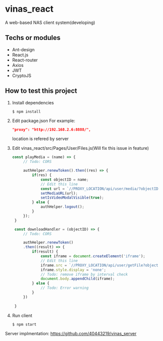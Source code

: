 # vinas_react
A web-based NAS client system(developing)

## Techs or modules
* Ant-design
* React.js
* React-router
* Axios
* JWT
* CryptoJS

## How to test this project

1. Install dependencies

   ```shell
   $ npm install
   ```

2. Edit package.json
   For example:
   ```json
   "proxy": "http://192.168.2.6:8888/",
   ```
   location is refered by server

3. Edit vinas_react/src/Pages/User/Files.js(Will fix this issue in feature)
   ```javascript
   const playMedia = (name) => {
        // Todo: CORS

        authHelper.renewToken().then((res) => {
            if(res) {
                const objectID = name;
                // Edit this line
                const url = `//PROXY_LOCATION/api/user/media/?objectID=${ objectID }&accessToken=${ localStorage.getItem('accessToken') }&refreshToken=${ localStorage.getItem('refreshToken') }`;
                setMediaURL(url);
                setIsVideoModalVisible(true);
            } else {
                authHelper.logout();
            }
        });
    }

    const downloadHandler = (objectID) => {
        // Todo: CORS

        authHelper.renewToken()
        .then((result) => {
            if(result) {
                const iframe = document.createElement('iframe');
                // Edit this line
                iframe.src = `//PROXY_LOCATION/api/user/getFile?objectID=${ objectID }&accessToken=${ localStorage.getItem('accessToken') }&refreshToken=${ localStorage.getItem('refreshToken') }`;
                iframe.style.display = 'none';
                // Todo: remove iframe by interval check
                document.body.appendChild(iframe);
            } else {
                // Todo: Error warning
            }
        })
        
    }
   ```

4. Run client
   ```bash
   $ npm start
   ```

Server implmentation: https://github.com/40443219/vinas_server